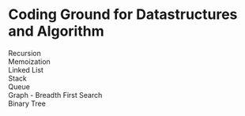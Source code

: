 
# Coding Ground for Datastructures and Algorithm


Recursion<BR>
Memoization<BR>
Linked List<BR>
Stack<BR>
Queue<BR>
Graph - Breadth First Search<BR>
Binary Tree<BR>

